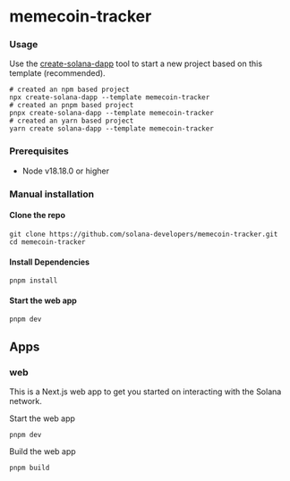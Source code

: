 # memecoin-tracker

### Usage

Use the [create-solana-dapp](https://github.com/solana-developers/create-solana-dapp) tool to start a new project based on this template (recommended).

```shell
# created an npm based project
npx create-solana-dapp --template memecoin-tracker
# created an pnpm based project
pnpx create-solana-dapp --template memecoin-tracker
# created an yarn based project
yarn create solana-dapp --template memecoin-tracker
```

### Prerequisites

-   Node v18.18.0 or higher

### Manual installation

#### Clone the repo

```shell
git clone https://github.com/solana-developers/memecoin-tracker.git
cd memecoin-tracker
```

#### Install Dependencies

```shell
pnpm install
```

#### Start the web app

```
pnpm dev
```

## Apps

### web

This is a Next.js web app to get you started on interacting with the Solana network.

Start the web app

```shell
pnpm dev
```

Build the web app

```shell
pnpm build
```
